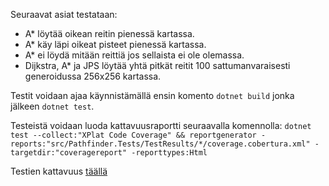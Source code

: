 Seuraavat asiat testataan:
- A* löytää oikean reitin pienessä kartassa.
- A* käy läpi oikeat pisteet pienessä kartassa.
- A* ei löydä mitään reittiä jos sellaista ei ole olemassa.
- Dijkstra, A* ja JPS löytää yhtä pitkät reitit 100 sattumanvaraisesti generoidussa 256x256 kartassa.

Testit voidaan ajaa käynnistämällä ensin komento ```dotnet build``` jonka jälkeen ```dotnet test```.

Testeistä voidaan luoda kattavuusraportti seuraavalla komennolla:
```dotnet test --collect:"XPlat Code Coverage" && reportgenerator -reports:"src/Pathfinder.Tests/TestResults/*/coverage.cobertura.xml" -targetdir:"coveragereport" -reporttypes:Html```

Testien kattavuus [täällä](coveragereport/Summary.txt)